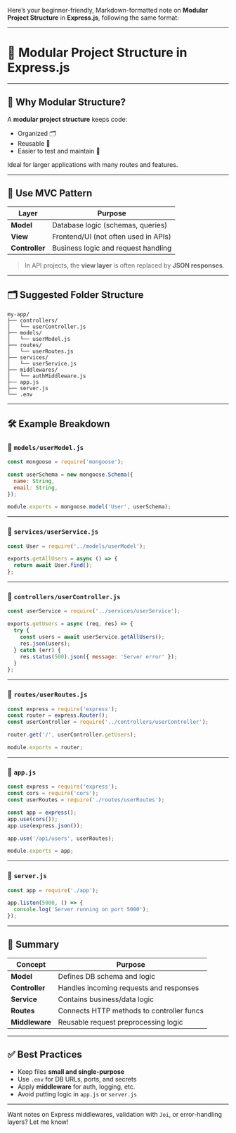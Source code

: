 Here’s your beginner-friendly, Markdown-formatted note on **Modular Project Structure** in **Express.js**, following the same format:

---

# 🧱 Modular Project Structure in Express.js

---

## 🧾 Why Modular Structure?

A **modular project structure** keeps code:

* Organized 🗂️
* Reusable 🔁
* Easier to test and maintain 🧪

Ideal for larger applications with many routes and features.

---

## 📐 Use MVC Pattern

| Layer          | Purpose                              |
| -------------- | ------------------------------------ |
| **Model**      | Database logic (schemas, queries)    |
| **View**       | Frontend/UI (not often used in APIs) |
| **Controller** | Business logic and request handling  |

> In API projects, the **view layer** is often replaced by **JSON responses**.

---

## 🗂️ Suggested Folder Structure

```
my-app/
├── controllers/
│   └── userController.js
├── models/
│   └── userModel.js
├── routes/
│   └── userRoutes.js
├── services/
│   └── userService.js
├── middlewares/
│   └── authMiddleware.js
├── app.js
├── server.js
└── .env
```

---

## 🛠️ Example Breakdown

### 📄 `models/userModel.js`

```js
const mongoose = require('mongoose');

const userSchema = new mongoose.Schema({
  name: String,
  email: String,
});

module.exports = mongoose.model('User', userSchema);
```

---

### 📄 `services/userService.js`

```js
const User = require('../models/userModel');

exports.getAllUsers = async () => {
  return await User.find();
};
```

---

### 📄 `controllers/userController.js`

```js
const userService = require('../services/userService');

exports.getUsers = async (req, res) => {
  try {
    const users = await userService.getAllUsers();
    res.json(users);
  } catch (err) {
    res.status(500).json({ message: 'Server error' });
  }
};
```

---

### 📄 `routes/userRoutes.js`

```js
const express = require('express');
const router = express.Router();
const userController = require('../controllers/userController');

router.get('/', userController.getUsers);

module.exports = router;
```

---

### 📄 `app.js`

```js
const express = require('express');
const cors = require('cors');
const userRoutes = require('./routes/userRoutes');

const app = express();
app.use(cors());
app.use(express.json());

app.use('/api/users', userRoutes);

module.exports = app;
```

---

### 📄 `server.js`

```js
const app = require('./app');

app.listen(5000, () => {
  console.log('Server running on port 5000');
});
```

---

## 🧠 Summary

| Concept        | Purpose                                   |
| -------------- | ----------------------------------------- |
| **Model**      | Defines DB schema and logic               |
| **Controller** | Handles incoming requests and responses   |
| **Service**    | Contains business/data logic              |
| **Routes**     | Connects HTTP methods to controller funcs |
| **Middleware** | Reusable request preprocessing logic      |

---

## ✅ Best Practices

* Keep files **small and single-purpose**
* Use `.env` for DB URLs, ports, and secrets
* Apply **middleware** for auth, logging, etc.
* Avoid putting logic in `app.js` or `server.js`

---

Want notes on Express middlewares, validation with `Joi`, or error-handling layers? Let me know!
